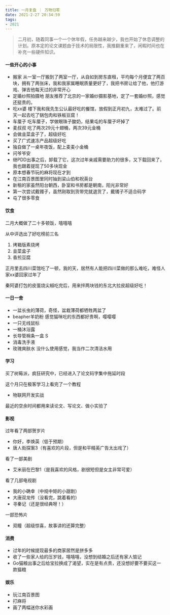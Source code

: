 ```yaml
---
title: 一月复盘 ｜ 万物归零
date: 2021-2-27 20:34:59
tags: 
- 2021
---
```


> 二月初，随着同事一个一个休年假，任务越来越少，我也开始了休息调整的计划。原本定的论文课题由于技术的局限性，我推翻重来了，闲暇时间也在补充一些硬件知识。

#### 一些开心的小事

- 搬家
从一室一厅搬到了两室一厅，从自如到房东直租，平均每个月便宜了两百块，拥有了两张床，我和我家属睡眠质量更好了，我把书房让给了他，他打游戏、弹吉他每天过的非常开心
- 定婚纱照拍摄地
朋友推荐了北京的一家婚纱摄影基地，定了一套婚纱照，感觉还挺贵的。
- 吃xx婆
楼下我和我先生公认最好吃的餐馆，放假到正月初九，太难过了。前天一起去吃了锅包肉和铁板豆腐！
- 车厘子
吃车厘子，学做眼珠子酸奶，结果屯的车厘子坏掉了
- 麦叔叔
吃了两次29元十翅桶，两次39元金桶
- 会做韭菜盒子了，超级好吃
- 买了广式速冻产品超级好吃
- 独自做了一桌年夜饭，配上麦麦小金桶
- 问爷爷安
- 继PDD出事之后，卸载了它，这次过年亲戚需要助力的很多，又下载回来了，我也跟着提现了50多块现金
- 原本想春节玩的麻将现在才到
- 在江南百景图里同时抽到梁山伯和祝英台
- 新租的家虽然阳台朝西，卧室和书房都是朝南，阳光非常好
- 第一次尝试戴镯子，虽然刚取到货带完就退货了，戴镯子不适合码字
- 屯了很多零食

#### 饮食

二月大概做了二十多顿饭，嘻嘻嘻

从中评选出了好吃榜前三名
1. 烤箱版素烧烤
2. 韭菜盒子
3. 香煎豆腐

正月里去四川菜馆吃了一顿，我的天，居然有人能把四川菜做的那么难吃，难怪人家xx婆回家过年了

秦阿婆打包的皮蛋烧尖椒吃完后，用来拌两块钱的东北大拉皮超级好吃！

#### 一日一舍

- 一盆长虫的薄荷，奇怪，盆栽薄荷都牺牲两盆了
- beapher羊奶粉
感觉猫咪吃的东西都好贵啊，嘤嘤嘤
- 一只无线鼠标
- 一桶沐浴露
- 长导管棉条一盒 S
- 消毒洗手液
- 玫瑰爽肤水
没什么使用感觉，我当作二次清洁水用

#### 学习

买了树莓派，疯狂研究中，已经进入了论文码字集中拖延时段

这个月只在极客学习上看完了一个教程

- 物联网开发实战

最近的空余时间都用来读论文、写论文、做小实验了

#### 影视

过年看了两部贺岁片

- 你好，李焕英（低于预期）
- 唐人街探案3（有喜欢的片段，但是和平精英广告太出戏了）

看了一部美剧

- 艾米丽在巴黎1（是我喜欢的风格，剧很短但是女主非常可爱）

看了几部电视剧

- 我的小确幸（中规中矩的小甜剧）
- 大唐双龙传（没看完，跳着看的）
- 寻秦记（还是很经典呀！）

一部恐怖片

- 双瞳（超级惊喜，故事讲的还算完整）

#### 消费

- 过年的时候提现最多的商家居然是拼多多
- 收了一些家人给的压岁钱，嘻嘻嘻，没想到结婚之后还有家人惦记
- Go猫粮出事之后给宝拉换成了渴望，实在是有点贵，还没想好要不要买这一款猫粮


#### 娱乐

- 玩江南百景图
- 打麻将
- 画了两幅迷你水彩画
